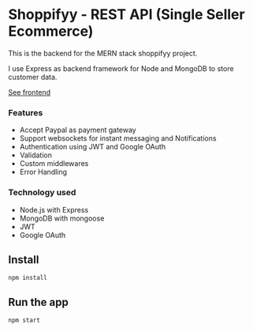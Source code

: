 # Shoppifyy - REST API (Single Seller Ecommerce)

This is the backend for the MERN stack shoppifyy project.

I use Express as backend framework for Node and MongoDB to store customer data.

[See frontend](https://github.com/jose-sarmiento/Shoppifyy-Client)

### Features
- Accept Paypal as payment gateway
- Support websockets for instant messaging and Notifications
- Authentication using JWT and Google OAuth
- Validation
- Custom middlewares
- Error Handling

### Technology used
- Node.js with Express
- MongoDB with mongoose
- JWT
- Google OAuth


## Install

    npm install

## Run the app

    npm start
